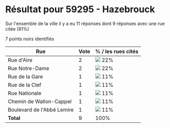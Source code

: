 # Résultat pour 59295 - Hazebrouck

Sur l'ensemble de la ville il y a eu 11 réponses dont 9 réponses avec une rue citée (81%)

7 points noirs identifiés

| Rue | Vote | % / les rues cités|
|-----|------|-------------------|
| Rue d'Aire | 2 | <img src="../../img/bar_22.gif" />&nbsp;22%|
| Rue Notre-Dame | 2 | <img src="../../img/bar_22.gif" />&nbsp;22%|
| Rue de la Gare | 1 | <img src="../../img/bar_11.gif" />&nbsp;11%|
| Rue de la Clef | 1 | <img src="../../img/bar_11.gif" />&nbsp;11%|
| Rue Nationale | 1 | <img src="../../img/bar_11.gif" />&nbsp;11%|
| Chemin de Wallon-Cappel | 1 | <img src="../../img/bar_11.gif" />&nbsp;11%|
| Boulevard de l'Abbé Lemire | 1 | <img src="../../img/bar_11.gif" />&nbsp;11%|
| **Total** | 9 | 100%|
